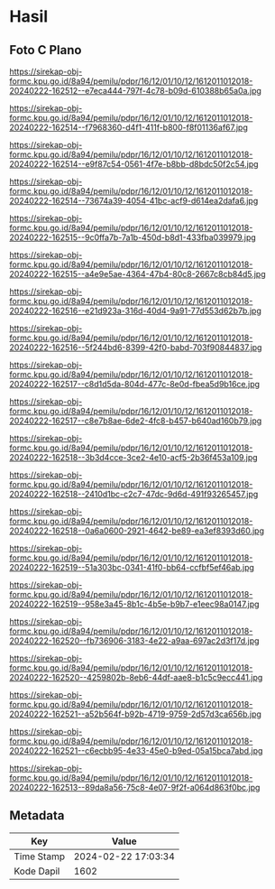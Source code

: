 # Hasil

## Foto C Plano

https://sirekap-obj-formc.kpu.go.id/8a94/pemilu/pdpr/16/12/01/10/12/1612011012018-20240222-162512--e7eca444-797f-4c78-b09d-610388b65a0a.jpg

https://sirekap-obj-formc.kpu.go.id/8a94/pemilu/pdpr/16/12/01/10/12/1612011012018-20240222-162514--f7968360-d4f1-411f-b800-f8f01136af67.jpg

https://sirekap-obj-formc.kpu.go.id/8a94/pemilu/pdpr/16/12/01/10/12/1612011012018-20240222-162514--e9f87c54-0561-4f7e-b8bb-d8bdc50f2c54.jpg

https://sirekap-obj-formc.kpu.go.id/8a94/pemilu/pdpr/16/12/01/10/12/1612011012018-20240222-162514--73674a39-4054-41bc-acf9-d614ea2dafa6.jpg

https://sirekap-obj-formc.kpu.go.id/8a94/pemilu/pdpr/16/12/01/10/12/1612011012018-20240222-162515--9c0ffa7b-7a1b-450d-b8d1-433fba039979.jpg

https://sirekap-obj-formc.kpu.go.id/8a94/pemilu/pdpr/16/12/01/10/12/1612011012018-20240222-162515--a4e9e5ae-4364-47b4-80c8-2667c8cb84d5.jpg

https://sirekap-obj-formc.kpu.go.id/8a94/pemilu/pdpr/16/12/01/10/12/1612011012018-20240222-162516--e21d923a-316d-40d4-9a91-77d553d62b7b.jpg

https://sirekap-obj-formc.kpu.go.id/8a94/pemilu/pdpr/16/12/01/10/12/1612011012018-20240222-162516--5f244bd6-8399-42f0-babd-703f90844837.jpg

https://sirekap-obj-formc.kpu.go.id/8a94/pemilu/pdpr/16/12/01/10/12/1612011012018-20240222-162517--c8d1d5da-804d-477c-8e0d-fbea5d9b16ce.jpg

https://sirekap-obj-formc.kpu.go.id/8a94/pemilu/pdpr/16/12/01/10/12/1612011012018-20240222-162517--c8e7b8ae-6de2-4fc8-b457-b640ad160b79.jpg

https://sirekap-obj-formc.kpu.go.id/8a94/pemilu/pdpr/16/12/01/10/12/1612011012018-20240222-162518--3b3d4cce-3ce2-4e10-acf5-2b36f453a109.jpg

https://sirekap-obj-formc.kpu.go.id/8a94/pemilu/pdpr/16/12/01/10/12/1612011012018-20240222-162518--2410d1bc-c2c7-47dc-9d6d-491f93265457.jpg

https://sirekap-obj-formc.kpu.go.id/8a94/pemilu/pdpr/16/12/01/10/12/1612011012018-20240222-162518--0a6a0600-2921-4642-be89-ea3ef8393d60.jpg

https://sirekap-obj-formc.kpu.go.id/8a94/pemilu/pdpr/16/12/01/10/12/1612011012018-20240222-162519--51a303bc-0341-41f0-bb64-ccfbf5ef46ab.jpg

https://sirekap-obj-formc.kpu.go.id/8a94/pemilu/pdpr/16/12/01/10/12/1612011012018-20240222-162519--958e3a45-8b1c-4b5e-b9b7-e1eec98a0147.jpg

https://sirekap-obj-formc.kpu.go.id/8a94/pemilu/pdpr/16/12/01/10/12/1612011012018-20240222-162520--fb736906-3183-4e22-a9aa-697ac2d3f17d.jpg

https://sirekap-obj-formc.kpu.go.id/8a94/pemilu/pdpr/16/12/01/10/12/1612011012018-20240222-162520--4259802b-8eb6-44df-aae8-b1c5c9ecc441.jpg

https://sirekap-obj-formc.kpu.go.id/8a94/pemilu/pdpr/16/12/01/10/12/1612011012018-20240222-162521--a52b564f-b92b-4719-9759-2d57d3ca656b.jpg

https://sirekap-obj-formc.kpu.go.id/8a94/pemilu/pdpr/16/12/01/10/12/1612011012018-20240222-162521--c6ecbb95-4e33-45e0-b9ed-05a15bca7abd.jpg

https://sirekap-obj-formc.kpu.go.id/8a94/pemilu/pdpr/16/12/01/10/12/1612011012018-20240222-162513--89da8a56-75c8-4e07-9f2f-a064d863f0bc.jpg


## Metadata

| Key        | Value               |
| ---------- | ------------------- |
| Time Stamp | 2024-02-22 17:03:34 |
| Kode Dapil | 1602                |



